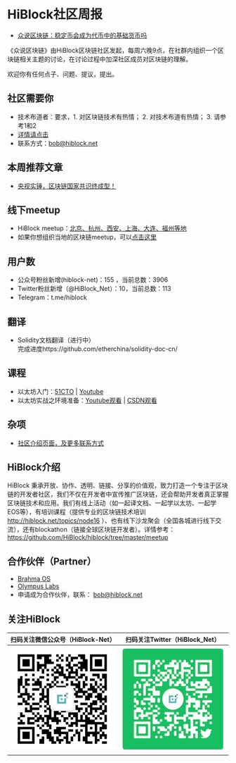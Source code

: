 # HiBlock社区周报

- [众说区块链：稳定币会成为代币中的基础货币吗](https://mp.weixin.qq.com/s/PIHgCSX5DdfOkt6PAozhfg)

《众说区块链》由HiBlock区块链社区发起，每周六晚9点，在社群内组织一个区块链相关主题的讨论，在讨论过程中加深社区成员对区块链的理解。

欢迎你有任何点子、问题、提议，提出。


## 社区需要你  
- 技术布道者：要求，1. 对区块链技术有热情； 2. 对技术布道有热情； 3. 请参考1和2  
- [详情请点击](https://github.com/HiBlock/blockchain-learning)
- 联系方式：bob@hiblock.net  

## 本周推荐文章

- [央视实锤，区块链国家共识终成型！](https://mp.weixin.qq.com/s/fvW191sob-7rhUASF4XYAQ)

## 线下meetup
- HiBlock meetup：[北京、杭州、西安、上海、大连、福州等地](https://github.com/HiBlock/hiblock/tree/master/meetup)    
- 如果你想组织当地的区块链meetup，可以[点击这里](https://github.com/HiBlock/hiblock/blob/master/hiblock-china.md)  

## 用户数  
- 公众号粉丝新增(hiblock-net)：155 ，当前总数：3906
- Twitter粉丝新增（@HiBlock_Net）：10，当前总数：113
- Telegram：t.me/hiblock

## 翻译  

- Solidity文档翻译（进行中）  
	完成进度https://github.com/etherchina/solidity-doc-cn/     

## 课程

- 以太坊入门：[51CTO](http://edu.51cto.com/course/13419.html) | [Youtube](https://www.youtube.com/playlist?list=PLnP6dU8KobC-bAIt7o3nA5JPOcUfGepG8) 
- 以太坊实战之环境准备：[Youtube观看](https://www.youtube.com/playlist?list=PLnP6dU8KobC-QzHcbHFWIBmHwoxPqKq9p) | [CSDN观看](https://edu.csdn.net/course/detail/8078)

## 杂项
- [社区介绍页面，及更多联系方式](https://hiblock.net/wiki/about)  

## HiBlock介绍
HiBlock 秉承开放、协作、透明、链接、分享的价值观，致力打造一个专注于区块链的开发者社区，我们不仅在开发者中宣传推广区块链，还会帮助开发者真正掌握区块链技术和应用。我们有线上活动（如一起译文档、一起学以太坊、一起学EOS等），有培训课程（提供专业的区块链技术培训 http://hiblock.net/topics/node16 ）、也有线下沙龙聚会（全国各城进行线下交流），还有blockathon（链接全球区块链开发者）。详情参考：https://github.com/HiBlock/hiblock/tree/master/meetup 

## 合作伙伴（Partner）
- [Brahma OS](https://www.brahmaos.io/)  
- [Olympus Labs](https://olympuslabs.io/)  
- 申请成为合作伙伴，联系： bob@hiblock.net

## 关注HiBlock

扫码关注微信公众号（HiBlock-Net）    |  扫码关注Twitter（HiBlock_Net）  
-------------------------       |----------------
![](../images/HiBlock-wechat-account.jpeg)  |  ![](../images/twitter-qr-code.png)